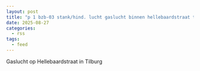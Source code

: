 ```yaml
---
layout: post
title: "p 1 bzb-03 stank/hind. lucht gaslucht binnen hellebaardstraat tilburg 209433"
date: 2025-08-27
categories: 
  - rss
tags: 
  - feed
---
```


Gaslucht op Hellebaardstraat in Tilburg
